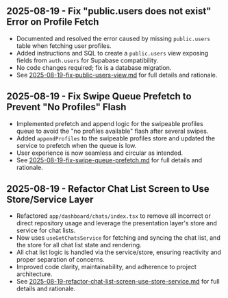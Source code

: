 ## 2025-08-19 - Fix "public.users does not exist" Error on Profile Fetch

- Documented and resolved the error caused by missing `public.users` table when fetching user profiles.
- Added instructions and SQL to create a `public.users` view exposing fields from `auth.users` for Supabase compatibility.
- No code changes required; fix is a database migration.
- See [2025-08-19-fix-public-users-view.md](2025-08-19-fix-public-users-view.md) for full details and rationale.

## 2025-08-19 - Fix Swipe Queue Prefetch to Prevent "No Profiles" Flash

- Implemented prefetch and append logic for the swipeable profiles queue to avoid the "no profiles available" flash after several swipes.
- Added `appendProfiles` to the swipeable profiles store and updated the service to prefetch when the queue is low.
- User experience is now seamless and circular as intended.
- See [2025-08-19-fix-swipe-queue-prefetch.md](2025-08-19-fix-swipe-queue-prefetch.md) for full details and rationale.

## 2025-08-19 - Refactor Chat List Screen to Use Store/Service Layer

- Refactored `app/dashboard/chats/index.tsx` to remove all incorrect or direct repository usage and leverage the presentation layer's store and service for chat lists.
- Now uses `useGetChatsService` for fetching and syncing the chat list, and the store for all chat list state and rendering.
- All chat list logic is handled via the service/store, ensuring reactivity and proper separation of concerns.
- Improved code clarity, maintainability, and adherence to project architecture.
- See [2025-08-19-refactor-chat-list-screen-use-store-service.md](2025-08-19-refactor-chat-list-screen-use-store-service.md) for full details and rationale.
